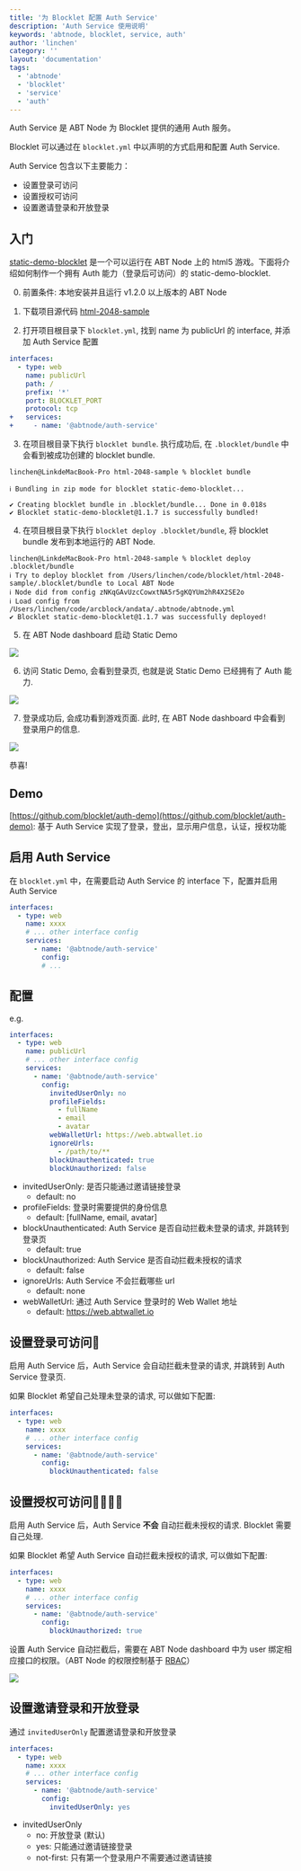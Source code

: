```yaml
---
title: '为 Blocklet 配置 Auth Service'
description: 'Auth Service 使用说明'
keywords: 'abtnode, blocklet, service, auth'
author: 'linchen'
category: ''
layout: 'documentation'
tags:
  - 'abtnode'
  - 'blocklet'
  - 'service'
  - 'auth'
---
```


Auth Service 是 ABT Node 为 Blocklet 提供的通用 Auth 服务。

Blocklet 可以通过在 `blocklet.yml` 中以声明的方式启用和配置 Auth Service.

Auth Service 包含以下主要能力：
- 设置登录可访问
- 设置授权可访问
- 设置邀请登录和开放登录

## 入门
[static-demo-blocklet](https://github.com/blocklet/html-2048-sample) 是一个可以运行在 ABT Node 上的 html5 游戏。下面将介绍如何制作一个拥有 Auth 能力（登录后可访问）的 static-demo-blocklet.

0. 前置条件: 本地安装并且运行 v1.2.0 以上版本的 ABT Node

1. 下载项目源代码 [html-2048-sample](https://github.com/blocklet/html-2048-sample)

2. 打开项目根目录下 `blocklet.yml`, 找到 name 为 publicUrl 的 interface, 并添加 Auth Service 配置

``` yml
interfaces:
  - type: web
    name: publicUrl
    path: /
    prefix: '*'
    port: BLOCKLET_PORT
    protocol: tcp
+   services:
+     - name: '@abtnode/auth-service'
```

3. 在项目根目录下执行 `blocklet bundle`. 执行成功后, 在 `.blocklet/bundle` 中会看到被成功创建的 blocklet bundle.

```
linchen@LinkdeMacBook-Pro html-2048-sample % blocklet bundle

ℹ Bundling in zip mode for blocklet static-demo-blocklet...

✔ Creating blocklet bundle in .blocklet/bundle... Done in 0.018s
✔ Blocklet static-demo-blocklet@1.1.7 is successfully bundled!
```

4. 在项目根目录下执行 `blocklet deploy .blocklet/bundle`, 将 blocklet bundle 发布到本地运行的 ABT Node.

```
linchen@LinkdeMacBook-Pro html-2048-sample % blocklet deploy .blocklet/bundle
ℹ Try to deploy blocklet from /Users/linchen/code/blocklet/html-2048-sample/.blocklet/bundle to Local ABT Node
ℹ Node did from config zNKqGAvUzcCowxtNA5r5gKQYUm2hR4X2SE2o
ℹ Load config from /Users/linchen/code/arcblock/andata/.abtnode/abtnode.yml
✔ Blocklet static-demo-blocklet@1.1.7 was successfully deployed!
```

5. 在 ABT Node dashboard 启动 Static Demo

![](./images/static-demo-1.png)

6. 访问 Static Demo, 会看到登录页, 也就是说 Static Demo 已经拥有了 Auth 能力.

![](./images/static-demo-2.png)

7. 登录成功后, 会成功看到游戏页面. 此时, 在 ABT Node dashboard 中会看到登录用户的信息.

![](./images/static-demo-3.png)

恭喜!

## Demo

[https://github.com/blocklet/auth-demo](https://github.com/blocklet/auth-demo): 基于 Auth Service 实现了登录，登出，显示用户信息，认证，授权功能

## 启用 Auth Service
在 `blocklet.yml` 中，在需要启动 Auth Service 的 interface 下，配置并启用 Auth Service

```yml
interfaces:
  - type: web
    name: xxxx
    # ... other interface config
    services:
      - name: '@abtnode/auth-service'
        config:
        # ...
```

## 配置
e.g.

```yml
interfaces:
  - type: web
    name: publicUrl
    # ... other interface config
    services:
      - name: '@abtnode/auth-service'
        config:
          invitedUserOnly: no
          profileFields:
            - fullName
            - email
            - avatar
          webWalletUrl: https://web.abtwallet.io
          ignoreUrls:
            - /path/to/**
          blockUnauthenticated: true
          blockUnauthorized: false
```

- invitedUserOnly: 是否只能通过邀请链接登录
  - default: no
- profileFields: 登录时需要提供的身份信息
  - default: [fullName, email, avatar]
- blockUnauthenticated: Auth Service 是否自动拦截未登录的请求, 并跳转到登录页
  - default: true
- blockUnauthorized: Auth Service 是否自动拦截未授权的请求
  - default: false
- ignoreUrls: Auth Service 不会拦截哪些 url
  - default: none
- webWalletUrl: 通过 Auth Service 登录时的 Web Wallet 地址
  - default: https://web.abtwallet.io

## 设置登录可访问
启用 Auth Service 后，Auth Service 会自动拦截未登录的请求, 并跳转到 Auth Service 登录页.

如果 Blocklet 希望自己处理未登录的请求, 可以做如下配置:

```yml
interfaces:
  - type: web
    name: xxxx
    # ... other interface config
    services:
      - name: '@abtnode/auth-service'
        config:
          blockUnauthenticated: false
```

## 设置授权可访问

启用 Auth Service 后，Auth Service **不会** 自动拦截未授权的请求. Blocklet 需要自己处理.

如果 Blocklet 希望 Auth Service 自动拦截未授权的请求, 可以做如下配置:

```yml
interfaces:
  - type: web
    name: xxxx
    # ... other interface config
    services:
      - name: '@abtnode/auth-service'
        config:
          blockUnauthorized: true
```

设置 Auth Service 自动拦截后，需要在 ABT Node dashboard 中为 user 绑定相应接口的权限。（ABT Node 的权限控制基于 [RBAC](https://en.wikipedia.org/wiki/Role-based_access_control)）

![](./images/permissions.png)


## 设置邀请登录和开放登录
通过 `invitedUserOnly` 配置邀请登录和开放登录

```yml
interfaces:
  - type: web
    name: xxxx
    # ... other interface config
    services:
      - name: '@abtnode/auth-service'
        config:
          invitedUserOnly: yes
```

- invitedUserOnly
  - no: 开放登录 (默认)
  - yes: 只能通过邀请链接登录
  - not-first: 只有第一个登录用户不需要通过邀请链接